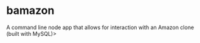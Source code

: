 # bamazon
A command line node app that allows for interaction with an Amazon clone (built with MySQL)>
